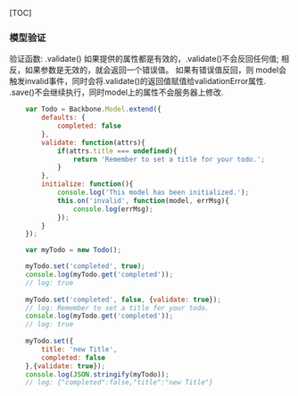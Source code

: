 [TOC]

### 模型验证
验证函数: .validate()
如果提供的属性都是有效的，.validate()不会反回任何值; 
相反，如果参数是无效的，就会返回一个错误值。
如果有错误值反回，则
model会触发invalid事件，同时会将.validate()的返回值赋值给validationError属性.
.save()不会继续执行，同时model上的属性不会服务器上修改.

```javascript
	var Todo = Backbone.Model.extend({
		defaults: {
			completed: false
		},
		validate: function(attrs){
			if(attrs.title === undefined){
				return 'Remember to set a title for your todo.';
			}
		},
		initialize: function(){
			console.log('This model has been initialized.');
			this.on('invalid', function(model, errMsg){
				console.log(errMsg);
			});
		}
	});

	var myTodo = new Todo();

	myTodo.set('completed', true);
	console.log(myTodo.get('completed'));
	// log: true
	
	myTodo.set('completed', false, {validate: true});
	// log: Remember to set a title for your todo.
	console.log(myTodo.get('completed'));
	// log: true
	
	myTodo.set({
		title: 'new Title',
		completed: false
	},{validate: true});
	console.log(JSON.stringify(myTodo));
	// log: {"completed":false,"title":"new Title"}
```